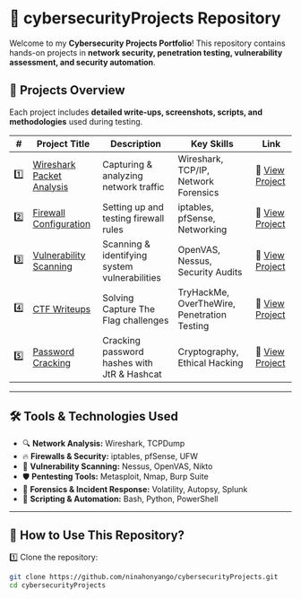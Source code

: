 # 🔐 cybersecurityProjects Repository  
Welcome to my **Cybersecurity Projects Portfolio**! This repository contains hands-on projects in **network security, penetration testing, vulnerability assessment, and security automation**.  

## 📂 **Projects Overview**  
Each project includes **detailed write-ups, screenshots, scripts, and methodologies** used during testing.  

| #  | Project Title | Description | Key Skills | Link |
|----|--------------|-------------|------------|------|
| 1️⃣ | [Wireshark Packet Analysis](Wireshark-Packet-Analysis/) | Capturing & analyzing network traffic | Wireshark, TCP/IP, Network Forensics | 🔗 [View Project](Wireshark-Packet-Analysis/) |
| 2️⃣ | [Firewall Configuration](Firewall-Configuration/) | Setting up and testing firewall rules | iptables, pfSense, Networking | 🔗 [View Project](Firewall-Configuration/) |
| 3️⃣ | [Vulnerability Scanning](Vulnerability-Scanning/) | Scanning & identifying system vulnerabilities | OpenVAS, Nessus, Security Audits | 🔗 [View Project](Vulnerability-Scanning/) |
| 4️⃣ | [CTF Writeups](CTF-Writeups/) | Solving Capture The Flag challenges | TryHackMe, OverTheWire, Penetration Testing | 🔗 [View Project](CTF-Writeups/) |
| 5️⃣ | [Password Cracking](Password-Cracking/) | Cracking password hashes with JtR & Hashcat | Cryptography, Ethical Hacking | 🔗 [View Project](Password-Cracking/) |

---

## 🛠 **Tools & Technologies Used**
- 🔍 **Network Analysis:** Wireshark, TCPDump  
- 🔥 **Firewalls & Security:** iptables, pfSense, UFW  
- 🔎 **Vulnerability Scanning:** Nessus, OpenVAS, Nikto  
- 🛡 **Pentesting Tools:** Metasploit, Nmap, Burp Suite  
- 🔐 **Forensics & Incident Response:** Volatility, Autopsy, Splunk  
- 📜 **Scripting & Automation:** Bash, Python, PowerShell  

---

## 🚀 **How to Use This Repository?**
1️⃣ Clone the repository:  
   ```bash
   git clone https://github.com/ninahonyango/cybersecurityProjects.git
   cd cybersecurityProjects
